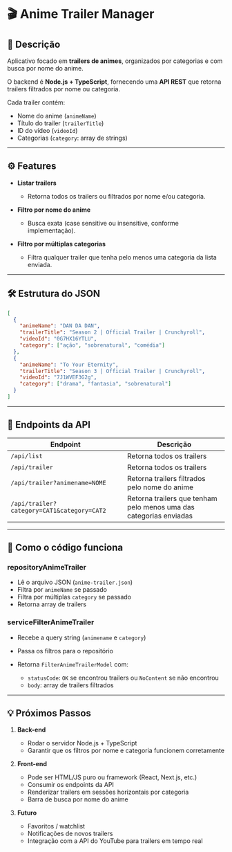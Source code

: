 # 🎬 Anime Trailer Manager

## 🎯 Descrição

Aplicativo focado em **trailers de animes**, organizados por categorias e com busca por nome do anime.

O backend é **Node.js + TypeScript**, fornecendo uma **API REST** que retorna trailers filtrados por nome ou categoria.

Cada trailer contém:

* Nome do anime (`animeName`)
* Título do trailer (`trailerTitle`)
* ID do vídeo (`videoId`)
* Categorias (`category`: array de strings)

---

## ⚙️ Features

* **Listar trailers**

  * Retorna todos os trailers ou filtrados por nome e/ou categoria.
* **Filtro por nome do anime**

  * Busca exata (case sensitive ou insensitive, conforme implementação).
* **Filtro por múltiplas categorias**

  * Filtra qualquer trailer que tenha pelo menos uma categoria da lista enviada.

---

## 🛠️ Estrutura do JSON

```json
[
  {
    "animeName": "DAN DA DAN",
    "trailerTitle": "Season 2 | Official Trailer | Crunchyroll",
    "videoId": "0G7HX16YTLU",
    "category": ["ação", "sobrenatural", "comédia"]
  },
  {
    "animeName": "To Your Eternity",
    "trailerTitle": "Season 3 | Official Trailer | Crunchyroll",
    "videoId": "7J1WVEF3G2g",
    "category": ["drama", "fantasia", "sobrenatural"]
  }
]
```

---

## 🔹 Endpoints da API

| Endpoint                                                  | Descrição                                                          |
| --------------------------------------------------------- | ------------------------------------------------------------------ |
| `/api/list`                                               | Retorna todos os trailers                                          |
| `/api/trailer`                                            | Retorna todos os trailers                                          |
| `/api/trailer?animename=NOME`                             | Retorna trailers filtrados pelo nome do anime                      |
| `/api/trailer?category=CAT1&category=CAT2`                | Retorna trailers que tenham pelo menos uma das categorias enviadas |

---

## 🔧 Como o código funciona

### repositoryAnimeTrailer

* Lê o arquivo JSON (`anime-trailer.json`)
* Filtra por `animeName` se passado
* Filtra por múltiplas `category` se passado
* Retorna array de trailers

### serviceFilterAnimeTrailer

* Recebe a query string (`animename` e `category`)
* Passa os filtros para o repositório
* Retorna `FilterAnimeTrailerModel` com:

  * `statusCode`: `OK` se encontrou trailers ou `NoContent` se não encontrou
  * `body`: array de trailers filtrados

---

## 💡 Próximos Passos

1. **Back-end**

   * Rodar o servidor Node.js + TypeScript
   * Garantir que os filtros por nome e categoria funcionem corretamente

2. **Front-end**

   * Pode ser HTML/JS puro ou framework (React, Next.js, etc.)
   * Consumir os endpoints da API
   * Renderizar trailers em sessões horizontais por categoria
   * Barra de busca por nome do anime

3. **Futuro**

   * Favoritos / watchlist
   * Notificações de novos trailers
   * Integração com a API do YouTube para trailers em tempo real
